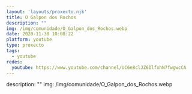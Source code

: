 ```yaml
---
layout: 'layouts/proxecto.njk'
title: O Galpon dos Rochos
description: ""
img: /img/comunidade/O_Galpon_dos_Rochos.webp
date: 2020-11-30 10:08:22
platform: youtube
type: proxecto
tags:
  - youtube
redes:
  youtube: https://www.youtube.com/channel/UC6e8clJZ6IlfxhN7fwgwcCA
---
```

description: ""
img: /img/comunidade/O_Galpon_dos_Rochos.webp
